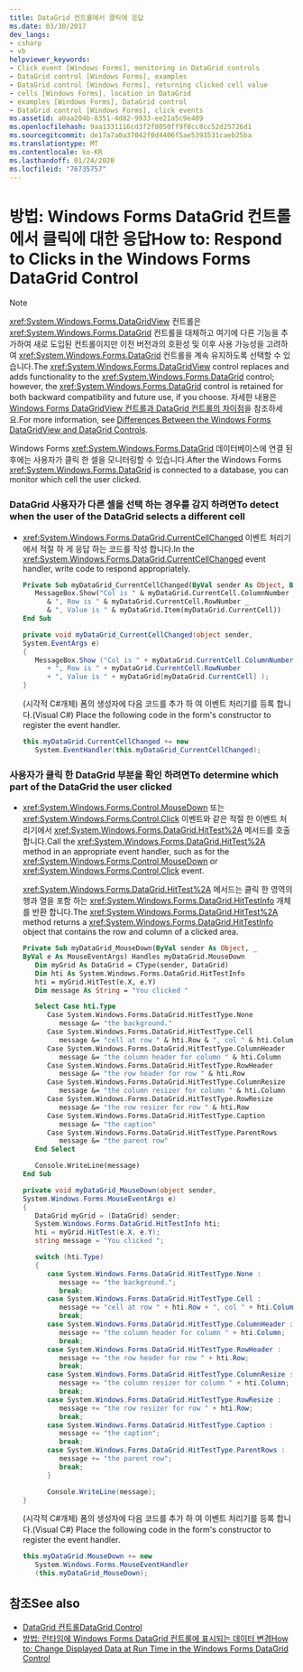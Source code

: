 ```yaml
---
title: DataGrid 컨트롤에서 클릭에 응답
ms.date: 03/30/2017
dev_langs:
- csharp
- vb
helpviewer_keywords:
- Click event [Windows Forms], monitoring in DataGrid controls
- DataGrid control [Windows Forms], examples
- DataGrid control [Windows Forms], returning clicked cell value
- cells [Windows Forms], location in DataGrid
- examples [Windows Forms], DataGrid control
- DataGrid control [Windows Forms], click events
ms.assetid: a0aa204b-8351-4d82-9933-ee21a5c9e409
ms.openlocfilehash: 9aa1331116cd3f2f8050ff9f8cc8cc52d25726d1
ms.sourcegitcommit: de17a7a0a37042f0d4406f5ae5393531caeb25ba
ms.translationtype: MT
ms.contentlocale: ko-KR
ms.lasthandoff: 01/24/2020
ms.locfileid: "76735757"
---
```

# <a name="how-to-respond-to-clicks-in-the-windows-forms-datagrid-control"></a><span data-ttu-id="3d960-102">방법: Windows Forms DataGrid 컨트롤에서 클릭에 대한 응답</span><span class="sxs-lookup"><span data-stu-id="3d960-102">How to: Respond to Clicks in the Windows Forms DataGrid Control</span></span>
> [!NOTE]
> <span data-ttu-id="3d960-103"><xref:System.Windows.Forms.DataGridView> 컨트롤은 <xref:System.Windows.Forms.DataGrid> 컨트롤을 대체하고 여기에 다른 기능을 추가하여 새로 도입된 컨트롤이지만 이전 버전과의 호환성 및 이후 사용 가능성을 고려하여 <xref:System.Windows.Forms.DataGrid> 컨트롤을 계속 유지하도록 선택할 수 있습니다.</span><span class="sxs-lookup"><span data-stu-id="3d960-103">The <xref:System.Windows.Forms.DataGridView> control replaces and adds functionality to the <xref:System.Windows.Forms.DataGrid> control; however, the <xref:System.Windows.Forms.DataGrid> control is retained for both backward compatibility and future use, if you choose.</span></span> <span data-ttu-id="3d960-104">자세한 내용은 [Windows Forms DataGridView 컨트롤과 DataGrid 컨트롤의 차이점](differences-between-the-windows-forms-datagridview-and-datagrid-controls.md)을 참조하세요.</span><span class="sxs-lookup"><span data-stu-id="3d960-104">For more information, see [Differences Between the Windows Forms DataGridView and DataGrid Controls](differences-between-the-windows-forms-datagridview-and-datagrid-controls.md).</span></span>  
  
 <span data-ttu-id="3d960-105">Windows Forms <xref:System.Windows.Forms.DataGrid> 데이터베이스에 연결 된 후에는 사용자가 클릭 한 셀을 모니터링할 수 있습니다.</span><span class="sxs-lookup"><span data-stu-id="3d960-105">After the Windows Forms <xref:System.Windows.Forms.DataGrid> is connected to a database, you can monitor which cell the user clicked.</span></span>  
  
### <a name="to-detect-when-the-user-of-the-datagrid-selects-a-different-cell"></a><span data-ttu-id="3d960-106">DataGrid 사용자가 다른 셀을 선택 하는 경우를 감지 하려면</span><span class="sxs-lookup"><span data-stu-id="3d960-106">To detect when the user of the DataGrid selects a different cell</span></span>  
  
- <span data-ttu-id="3d960-107"><xref:System.Windows.Forms.DataGrid.CurrentCellChanged> 이벤트 처리기에서 적절 하 게 응답 하는 코드를 작성 합니다.</span><span class="sxs-lookup"><span data-stu-id="3d960-107">In the <xref:System.Windows.Forms.DataGrid.CurrentCellChanged> event handler, write code to respond appropriately.</span></span>  
  
    ```vb  
    Private Sub myDataGrid_CurrentCellChanged(ByVal sender As Object, ByVal e As System.EventArgs) Handles myDataGrid.CurrentCellChanged  
       MessageBox.Show("Col is " & myDataGrid.CurrentCell.ColumnNumber _  
          & ", Row is " & myDataGrid.CurrentCell.RowNumber _  
          & ", Value is " & myDataGrid.Item(myDataGrid.CurrentCell))  
    End Sub  
    ```  
  
    ```csharp  
    private void myDataGrid_CurrentCellChanged(object sender,   
    System.EventArgs e)  
    {  
       MessageBox.Show ("Col is " + myDataGrid.CurrentCell.ColumnNumber  
          + ", Row is " + myDataGrid.CurrentCell.RowNumber   
          + ", Value is " + myDataGrid[myDataGrid.CurrentCell] );  
    }  
    ```  
  
     <span data-ttu-id="3d960-108">(시각적 C#개체) 폼의 생성자에 다음 코드를 추가 하 여 이벤트 처리기를 등록 합니다.</span><span class="sxs-lookup"><span data-stu-id="3d960-108">(Visual C#) Place the following code in the form's constructor to register the event handler.</span></span>  
  
    ```csharp  
    this.myDataGrid.CurrentCellChanged += new  
       System.EventHandler(this.myDataGrid_CurrentCellChanged);  
    ```  
  
### <a name="to-determine-which-part-of-the-datagrid-the-user-clicked"></a><span data-ttu-id="3d960-109">사용자가 클릭 한 DataGrid 부분을 확인 하려면</span><span class="sxs-lookup"><span data-stu-id="3d960-109">To determine which part of the DataGrid the user clicked</span></span>  
  
- <span data-ttu-id="3d960-110"><xref:System.Windows.Forms.Control.MouseDown> 또는 <xref:System.Windows.Forms.Control.Click> 이벤트와 같은 적절 한 이벤트 처리기에서 <xref:System.Windows.Forms.DataGrid.HitTest%2A> 메서드를 호출 합니다.</span><span class="sxs-lookup"><span data-stu-id="3d960-110">Call the <xref:System.Windows.Forms.DataGrid.HitTest%2A> method in an appropriate event handler, such as for the <xref:System.Windows.Forms.Control.MouseDown> or <xref:System.Windows.Forms.Control.Click> event.</span></span>  
  
     <span data-ttu-id="3d960-111"><xref:System.Windows.Forms.DataGrid.HitTest%2A> 메서드는 클릭 한 영역의 행과 열을 포함 하는 <xref:System.Windows.Forms.DataGrid.HitTestInfo> 개체를 반환 합니다.</span><span class="sxs-lookup"><span data-stu-id="3d960-111">The <xref:System.Windows.Forms.DataGrid.HitTest%2A> method returns a <xref:System.Windows.Forms.DataGrid.HitTestInfo> object that contains the row and column of a clicked area.</span></span>  
  
    ```vb  
    Private Sub myDataGrid_MouseDown(ByVal sender As Object, _  
    ByVal e As MouseEventArgs) Handles myDataGrid.MouseDown  
       Dim myGrid As DataGrid = CType(sender, DataGrid)  
       Dim hti As System.Windows.Forms.DataGrid.HitTestInfo  
       hti = myGrid.HitTest(e.X, e.Y)  
       Dim message As String = "You clicked "  
  
       Select Case hti.Type  
          Case System.Windows.Forms.DataGrid.HitTestType.None  
             message &= "the background."  
          Case System.Windows.Forms.DataGrid.HitTestType.Cell  
             message &= "cell at row " & hti.Row & ", col " & hti.Column  
          Case System.Windows.Forms.DataGrid.HitTestType.ColumnHeader  
             message &= "the column header for column " & hti.Column  
          Case System.Windows.Forms.DataGrid.HitTestType.RowHeader  
             message &= "the row header for row " & hti.Row  
          Case System.Windows.Forms.DataGrid.HitTestType.ColumnResize  
             message &= "the column resizer for column " & hti.Column  
          Case System.Windows.Forms.DataGrid.HitTestType.RowResize  
             message &= "the row resizer for row " & hti.Row  
          Case System.Windows.Forms.DataGrid.HitTestType.Caption  
             message &= "the caption"  
          Case System.Windows.Forms.DataGrid.HitTestType.ParentRows  
             message &= "the parent row"  
       End Select  
  
       Console.WriteLine(message)  
    End Sub  
    ```  
  
    ```csharp  
    private void myDataGrid_MouseDown(object sender,   
    System.Windows.Forms.MouseEventArgs e)  
    {  
       DataGrid myGrid = (DataGrid) sender;  
       System.Windows.Forms.DataGrid.HitTestInfo hti;  
       hti = myGrid.HitTest(e.X, e.Y);  
       string message = "You clicked ";  
  
       switch (hti.Type)   
       {  
          case System.Windows.Forms.DataGrid.HitTestType.None :  
             message += "the background.";  
             break;  
          case System.Windows.Forms.DataGrid.HitTestType.Cell :  
             message += "cell at row " + hti.Row + ", col " + hti.Column;  
             break;  
          case System.Windows.Forms.DataGrid.HitTestType.ColumnHeader :  
             message += "the column header for column " + hti.Column;  
             break;  
          case System.Windows.Forms.DataGrid.HitTestType.RowHeader :  
             message += "the row header for row " + hti.Row;  
             break;  
          case System.Windows.Forms.DataGrid.HitTestType.ColumnResize :  
             message += "the column resizer for column " + hti.Column;  
             break;  
          case System.Windows.Forms.DataGrid.HitTestType.RowResize :  
             message += "the row resizer for row " + hti.Row;  
             break;  
          case System.Windows.Forms.DataGrid.HitTestType.Caption :  
             message += "the caption";  
             break;  
          case System.Windows.Forms.DataGrid.HitTestType.ParentRows :  
             message += "the parent row";  
             break;  
          }  
  
          Console.WriteLine(message);  
    }  
    ```  
  
     <span data-ttu-id="3d960-112">(시각적 C#개체) 폼의 생성자에 다음 코드를 추가 하 여 이벤트 처리기를 등록 합니다.</span><span class="sxs-lookup"><span data-stu-id="3d960-112">(Visual C#) Place the following code in the form's constructor to register the event handler.</span></span>  
  
    ```csharp  
    this.myDataGrid.MouseDown += new  
       System.Windows.Forms.MouseEventHandler  
       (this.myDataGrid_MouseDown);  
    ```  
  
## <a name="see-also"></a><span data-ttu-id="3d960-113">참조</span><span class="sxs-lookup"><span data-stu-id="3d960-113">See also</span></span>

- [<span data-ttu-id="3d960-114">DataGrid 컨트롤</span><span class="sxs-lookup"><span data-stu-id="3d960-114">DataGrid Control</span></span>](datagrid-control-windows-forms.md)
- [<span data-ttu-id="3d960-115">방법: 런타임에 Windows Forms DataGrid 컨트롤에 표시되는 데이터 변경</span><span class="sxs-lookup"><span data-stu-id="3d960-115">How to: Change Displayed Data at Run Time in the Windows Forms DataGrid Control</span></span>](change-displayed-data-at-run-time-wf-datagrid-control.md)
